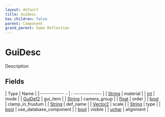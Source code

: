 ```yaml
---
layout: default
title: GuiDesc
has_children: false
parent: Component
grand_parent: Game Reflection
---
```

# GuiDesc
Description 

## Fields
| Type | Name |
|:------------ - | : -------------- |
| [String](game-reflection/components/string.md) | material |
| [int](game-reflection/enums/int.md) | mode |
| [GuiDef2](game-reflection/components/gui_def2.md) | gui_item |
| [String](game-reflection/components/string.md) | camera_group |
| [float](game-reflection/components/float.md) | order |
| [bool](game-reflection/components/bool.md) | clamp_in_frustum |
| [String](game-reflection/components/string.md) | def_name |
| [Vector2](game-reflection/classes/vector2.md) | scale |
| [String](game-reflection/components/string.md) | type |
| [bool](game-reflection/components/bool.md) | use_database_component |
| [bool](game-reflection/components/bool.md) | visible |
| [uchar](game-reflection/enums/uchar.md) | alignment |
